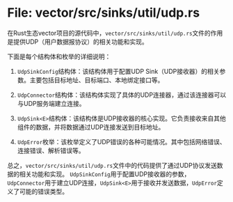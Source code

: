 # File: vector/src/sinks/util/udp.rs

在Rust生态vector项目的源代码中，`vector/src/sinks/util/udp.rs`文件的作用是提供UDP（用户数据报协议）的相关功能和实现。

下面是每个结构体和枚举的详细说明：

1. `UdpSinkConfig`结构体：该结构体用于配置UDP Sink（UDP接收器）的相关参数。主要包括目标地址、目标端口、本地绑定接口等。

2. `UdpConnector`结构体：该结构体实现了具体的UDP连接器，通过该连接器可以与UDP服务端建立连接。

3. `UdpSink<E>`结构体：该结构体是UDP接收器的核心实现。它负责接收来自其他组件的数据，并将数据通过UDP连接发送到目标地址。

4. `UdpError`枚举：该枚举定义了UDP错误的各种可能情况。其中包括网络错误、连接错误、解析错误等。

总之，`vector/src/sinks/util/udp.rs`文件中的代码提供了通过UDP协议发送数据的相关功能和实现。 `UdpSinkConfig`用于配置UDP接收器的参数，`UdpConnector`用于建立UDP连接，`UdpSink<E>`用于接收并发送数据，`UdpError`定义了可能的错误类型。

